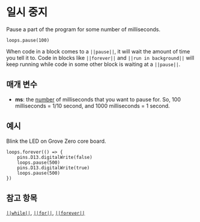 # 일시 중지

Pause a part of the program for some number of milliseconds.

```sig
loops.pause(100)
```

When code in a block comes to a `||pause||`, it will wait the amount of time you tell it to. Code in blocks like `||forever||` and `||run in background||` will keep running while code in some other block is waiting at a `||pause||`.

## 매개 변수

* **ms**: the [number](/types/number) of milliseconds that you want to pause for. So, 100 milliseconds = 1/10 second, and 1000 milliseconds = 1 second.

## 예시

Blink the LED on Grove Zero core board.

```blocks
loops.forever(() => {
    pins.D13.digitalWrite(false)
    loops.pause(500)
    pins.D13.digitalWrite(true)
    loops.pause(500)
})
```

## 참고 항목

[`||while||`](/blocks/loops/while), [`||for||`](/blocks/loops/for), [`||forever||`](/reference/loops/forever)